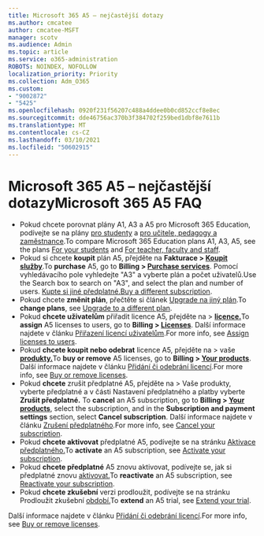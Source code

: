 ```yaml
---
title: Microsoft 365 A5 – nejčastější dotazy
ms.author: cmcatee
author: cmcatee-MSFT
manager: scotv
ms.audience: Admin
ms.topic: article
ms.service: o365-administration
ROBOTS: NOINDEX, NOFOLLOW
localization_priority: Priority
ms.collection: Adm_O365
ms.custom:
- "9002872"
- "5425"
ms.openlocfilehash: 0920f231f56207c488a4ddee0b0cd852ccf8e8ec
ms.sourcegitcommit: dde46756ac370b3f384702f259bed1dbf8e7611b
ms.translationtype: MT
ms.contentlocale: cs-CZ
ms.lasthandoff: 03/10/2021
ms.locfileid: "50602915"
---
```

# <a name="microsoft-365-a5-faq"></a><span data-ttu-id="35694-102">Microsoft 365 A5 – nejčastější dotazy</span><span class="sxs-lookup"><span data-stu-id="35694-102">Microsoft 365 A5 FAQ</span></span>

- <span data-ttu-id="35694-103">Pokud chcete porovnat plány A1, A3 a A5 pro Microsoft 365 Education, podívejte se na plány [pro studenty](https://www.microsoft.com/microsoft-365/academic/compare-office-365-education-plans?activetab=tab:primaryr1) a [pro učitele, pedagogy a zaměstnance](https://www.microsoft.com/microsoft-365/academic/compare-office-365-education-plans?activetab=tab:primaryr2).</span><span class="sxs-lookup"><span data-stu-id="35694-103">To compare Microsoft 365 Education plans A1, A3, A5, see the plans [For your students](https://www.microsoft.com/microsoft-365/academic/compare-office-365-education-plans?activetab=tab:primaryr1) and [For teacher, faculty and staff](https://www.microsoft.com/microsoft-365/academic/compare-office-365-education-plans?activetab=tab:primaryr2).</span></span>
- <span data-ttu-id="35694-104">Pokud si chcete **koupit** plán A5, přejděte na **Fakturace > [Koupit služby](https://go.microsoft.com/fwlink/p/?linkid=868433)**.</span><span class="sxs-lookup"><span data-stu-id="35694-104">To **purchase** A5, go to **Billing > [Purchase services](https://go.microsoft.com/fwlink/p/?linkid=868433)**.</span></span> <span data-ttu-id="35694-105">Pomocí vyhledávacího pole vyhledejte "A3" a vyberte plán a počet uživatelů.</span><span class="sxs-lookup"><span data-stu-id="35694-105">Use the Search box to search on "A3", and select the plan and number of users.</span></span> <span data-ttu-id="35694-106">[Kupte si jiné předplatné.](https://docs.microsoft.com/microsoft-365/commerce/try-or-buy-microsoft-365#buy-a-different-subscription)</span><span class="sxs-lookup"><span data-stu-id="35694-106">[Buy a different subscription](https://docs.microsoft.com/microsoft-365/commerce/try-or-buy-microsoft-365#buy-a-different-subscription).</span></span>
- <span data-ttu-id="35694-107">Pokud chcete **změnit plán**, přečtěte si článek [Upgrade na jiný plán](https://docs.microsoft.com/microsoft-365/commerce/subscriptions/upgrade-to-different-plan).</span><span class="sxs-lookup"><span data-stu-id="35694-107">To **change plans**, see [Upgrade to a different plan](https://docs.microsoft.com/microsoft-365/commerce/subscriptions/upgrade-to-different-plan).</span></span>
- <span data-ttu-id="35694-108">Pokud **chcete uživatelům** přiřadit licence A5, přejděte na > **[licence.](https://go.microsoft.com/fwlink/p/?linkid=842264)**</span><span class="sxs-lookup"><span data-stu-id="35694-108">To **assign** A5 licenses to users, go to **Billing > [Licenses](https://go.microsoft.com/fwlink/p/?linkid=842264)**.</span></span> <span data-ttu-id="35694-109">Další informace najdete v článku [Přiřazení licencí uživatelům](https://docs.microsoft.com/microsoft-365/admin/manage/assign-licenses-to-users).</span><span class="sxs-lookup"><span data-stu-id="35694-109">For more info, see [Assign licenses to users](https://docs.microsoft.com/microsoft-365/admin/manage/assign-licenses-to-users).</span></span>
- <span data-ttu-id="35694-110">Pokud **chcete koupit nebo odebrat** licence A5, přejděte na > vaše **[produkty.](https://go.microsoft.com/fwlink/p/?linkid=842054)**</span><span class="sxs-lookup"><span data-stu-id="35694-110">To **buy or remove** A5 licenses, go to **Billing > [Your products](https://go.microsoft.com/fwlink/p/?linkid=842054)**.</span></span> <span data-ttu-id="35694-111">Další informace najdete v článku [Přidání či odebrání licencí](https://docs.microsoft.com/microsoft-365/commerce/licenses/buy-licenses).</span><span class="sxs-lookup"><span data-stu-id="35694-111">For more info, see [Buy or remove licenses](https://docs.microsoft.com/microsoft-365/commerce/licenses/buy-licenses).</span></span>
- <span data-ttu-id="35694-112">Pokud **chcete** zrušit předplatné A5, přejděte na > Vaše produkty, vyberte  předplatné a v části Nastavení předplatného a platby vyberte **Zrušit předplatné.** **[](https://go.microsoft.com/fwlink/p/?linkid=842054)**</span><span class="sxs-lookup"><span data-stu-id="35694-112">To **cancel** an A5 subscription, go to **Billing > [Your products](https://go.microsoft.com/fwlink/p/?linkid=842054)**, select the subscription, and in the **Subscription and payment settings** section, select **Cancel subscription**.</span></span> <span data-ttu-id="35694-113">Další informace najdete v článku [Zrušení předplatného](https://docs.microsoft.com/microsoft-365/commerce/subscriptions/cancel-your-subscription).</span><span class="sxs-lookup"><span data-stu-id="35694-113">For more info, see [Cancel your subscription](https://docs.microsoft.com/microsoft-365/commerce/subscriptions/cancel-your-subscription).</span></span>
- <span data-ttu-id="35694-114">Pokud **chcete aktivovat** předplatné A5, podívejte se na stránku [Aktivace předplatného.](https://docs.microsoft.com/alchemyinsights/activate-your-office-365-subscription)</span><span class="sxs-lookup"><span data-stu-id="35694-114">To **activate** an A5 subscription, see [Activate your subscription](https://docs.microsoft.com/alchemyinsights/activate-your-office-365-subscription).</span></span>
- <span data-ttu-id="35694-115">Pokud **chcete předplatné** A5 znovu aktivovat, podívejte se, jak si předplatné znovu [aktivovat.](https://docs.microsoft.com/alchemyinsights/reactivate-your-subscription)</span><span class="sxs-lookup"><span data-stu-id="35694-115">To **reactivate** an A5 subscription, see [Reactivate your subscription](https://docs.microsoft.com/alchemyinsights/reactivate-your-subscription).</span></span>
- <span data-ttu-id="35694-116">Pokud **chcete zkušební** verzi prodloužit, podívejte se na stránku Prodloužit zkušební [období.](https://docs.microsoft.com/microsoft-365/commerce/extend-your-trial)</span><span class="sxs-lookup"><span data-stu-id="35694-116">To  **extend** an A5 trial, see [Extend your trial](https://docs.microsoft.com/microsoft-365/commerce/extend-your-trial).</span></span>

<span data-ttu-id="35694-117">Další informace najdete v článku [Přidání či odebrání licencí](https://docs.microsoft.com/microsoft-365/commerce/licenses/buy-licenses).</span><span class="sxs-lookup"><span data-stu-id="35694-117">For more info, see [Buy or remove licenses](https://docs.microsoft.com/microsoft-365/commerce/licenses/buy-licenses).</span></span>